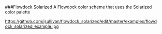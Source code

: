 ###Flowdock Solarized
A Flowdock color scheme that uses the Solarized color palette


https://github.com/jsullivan/flowdock_solarized/edit/master/examples/flowdock_solarized_example.jpg
